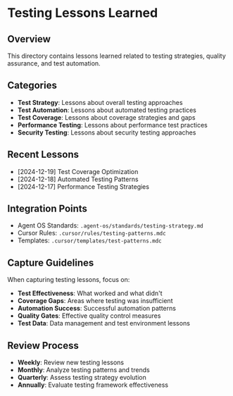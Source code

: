 # Testing Lessons Learned

## Overview
This directory contains lessons learned related to testing strategies, quality assurance, and test automation.

## Categories
- **Test Strategy**: Lessons about overall testing approaches
- **Test Automation**: Lessons about automated testing practices
- **Test Coverage**: Lessons about coverage strategies and gaps
- **Performance Testing**: Lessons about performance test practices
- **Security Testing**: Lessons about security testing approaches

## Recent Lessons
- [2024-12-19] Test Coverage Optimization
- [2024-12-18] Automated Testing Patterns
- [2024-12-17] Performance Testing Strategies

## Integration Points
- Agent OS Standards: `.agent-os/standards/testing-strategy.md`
- Cursor Rules: `.cursor/rules/testing-patterns.mdc`
- Templates: `.cursor/templates/test-patterns.mdc`

## Capture Guidelines
When capturing testing lessons, focus on:
- **Test Effectiveness**: What worked and what didn't
- **Coverage Gaps**: Areas where testing was insufficient
- **Automation Success**: Successful automation patterns
- **Quality Gates**: Effective quality control measures
- **Test Data**: Data management and test environment lessons

## Review Process
- **Weekly**: Review new testing lessons
- **Monthly**: Analyze testing patterns and trends
- **Quarterly**: Assess testing strategy evolution
- **Annually**: Evaluate testing framework effectiveness 
